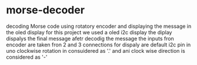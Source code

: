 # morse-decoder
decoding Morse code using rotatory encoder and displaying the message in the oled display 
for this project we used a oled i2c display 
the diplay dispalys the final message afetr decodig the message 
the inputs fron encoder are taken fron 2 and 3 
connections for dispaly are default i2c pin in uno 
clockwise rotation in consuidered as '.' and ani clock wise direction is considered as '-'

